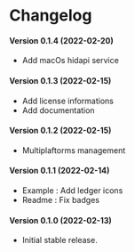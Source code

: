 Changelog
=========

#### Version 0.1.4 (2022-02-20)
* Add macOs hidapi service

#### Version 0.1.3 (2022-02-15)
* Add license informations
* Add documentation

#### Version 0.1.2 (2022-02-15)
* Multiplaftorms management

#### Version 0.1.1 (2022-02-14)
* Example : Add ledger icons
* Readme : Fix badges

#### Version 0.1.0 (2022-02-13)
* Initial stable release.